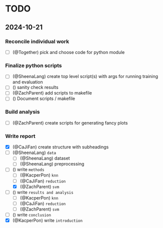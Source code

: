 # TODO

## 2024-10-21

### Reconcile individual work
- [ ] (@Together) pick and choose code for python module

### Finalize python scripts
- [ ] (@SheenaLang) create top level script(s) with args for running training and evaluation
- [ ] () sanity check results
- [ ] (@ZachParent) add scripts to makefile
- [ ] () Document scripts / makefile

### Build analysis
- [ ] (@ZachParent) create scripts for generating fancy plots

### Write report
- [x] (@CaJiFan) create structure with subheadings
- [ ] (@SheenaLang) `data`
    - [ ] (@SheenaLang) dataset
    - [ ] (@SheenaLang) preprocessing
- [ ] () write `methods`
    - [ ] (@KacperPon) `knn`
    - [ ] (@CaJiFan) `reduction`
    - [x] (@ZachParent) `svm`
- [ ] () write `results and analysis`
    - [ ] (@KacperPon) `knn`
    - [ ] (@CaJiFan) `reduction`
    - [ ] (@ZachParent) `svm`
- [ ] () write `conclusion`
- [x] (@KacperPon) write `introduction`
